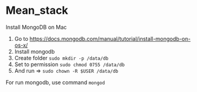 # Mean_stack

Install MongoDB on Mac
1) Go to https://docs.mongodb.com/manual/tutorial/install-mongodb-on-os-x/
2) Install mongodb 
3) Create folder `sudo mkdir -p /data/db`
4) Set to permission `sudo chmod 0755 /data/db`
5) And run => `sudo chown -R $USER /data/db` 

For run mongodb, use command `mongod`


